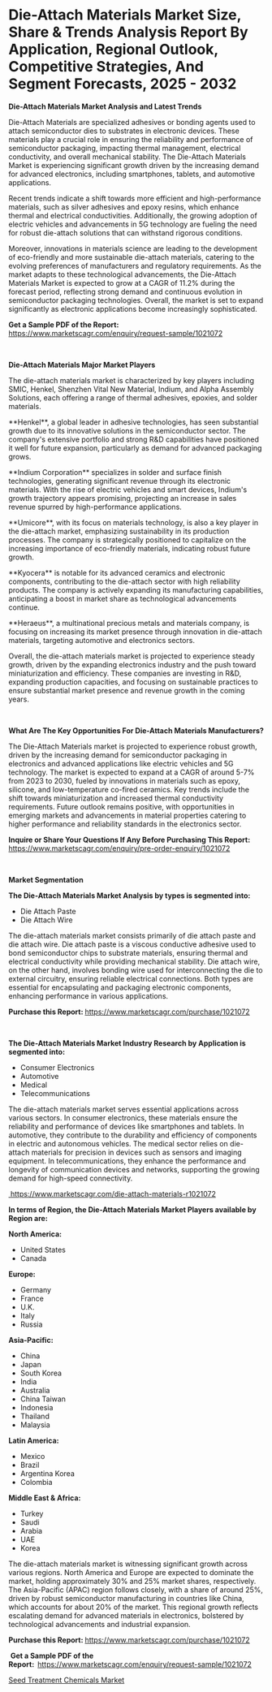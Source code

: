 <p><h1>Die-Attach Materials Market Size, Share & Trends Analysis Report By Application, Regional Outlook, Competitive Strategies, And Segment Forecasts, 2025 - 2032</h1></p><p><strong>Die-Attach Materials Market Analysis and Latest Trends</strong></p>
<p><p>Die-Attach Materials are specialized adhesives or bonding agents used to attach semiconductor dies to substrates in electronic devices. These materials play a crucial role in ensuring the reliability and performance of semiconductor packaging, impacting thermal management, electrical conductivity, and overall mechanical stability. The Die-Attach Materials Market is experiencing significant growth driven by the increasing demand for advanced electronics, including smartphones, tablets, and automotive applications. </p><p>Recent trends indicate a shift towards more efficient and high-performance materials, such as silver adhesives and epoxy resins, which enhance thermal and electrical conductivities. Additionally, the growing adoption of electric vehicles and advancements in 5G technology are fueling the need for robust die-attach solutions that can withstand rigorous conditions.</p><p>Moreover, innovations in materials science are leading to the development of eco-friendly and more sustainable die-attach materials, catering to the evolving preferences of manufacturers and regulatory requirements. As the market adapts to these technological advancements, the Die-Attach Materials Market is expected to grow at a CAGR of 11.2% during the forecast period, reflecting strong demand and continuous evolution in semiconductor packaging technologies. Overall, the market is set to expand significantly as electronic applications become increasingly sophisticated.</p></p>
<p><strong>Get a Sample PDF of the Report:&nbsp;</strong> <a href="https://www.marketscagr.com/enquiry/request-sample/1021072?utm_campaign=2804&utm_medium=2&utm_source=Github&utm_content=ia&utm_term=21032025&utm_id=die-attach-materials">https://www.marketscagr.com/enquiry/request-sample/1021072</a></p>
<p>&nbsp;</p>
<p><strong>Die-Attach Materials Major Market Players</strong></p>
<p><p>The die-attach materials market is characterized by key players including SMIC, Henkel, Shenzhen Vital New Material, Indium, and Alpha Assembly Solutions, each offering a range of thermal adhesives, epoxies, and solder materials.</p><p>**Henkel**, a global leader in adhesive technologies, has seen substantial growth due to its innovative solutions in the semiconductor sector. The company's extensive portfolio and strong R&D capabilities have positioned it well for future expansion, particularly as demand for advanced packaging grows.</p><p>**Indium Corporation** specializes in solder and surface finish technologies, generating significant revenue through its electronic materials. With the rise of electric vehicles and smart devices, Indium's growth trajectory appears promising, projecting an increase in sales revenue spurred by high-performance applications.</p><p>**Umicore**, with its focus on materials technology, is also a key player in the die-attach market, emphasizing sustainability in its production processes. The company is strategically positioned to capitalize on the increasing importance of eco-friendly materials, indicating robust future growth.</p><p>**Kyocera** is notable for its advanced ceramics and electronic components, contributing to the die-attach sector with high reliability products. The company is actively expanding its manufacturing capabilities, anticipating a boost in market share as technological advancements continue.</p><p>**Heraeus**, a multinational precious metals and materials company, is focusing on increasing its market presence through innovation in die-attach materials, targeting automotive and electronics sectors.</p><p>Overall, the die-attach materials market is projected to experience steady growth, driven by the expanding electronics industry and the push toward miniaturization and efficiency. These companies are investing in R&D, expanding production capacities, and focusing on sustainable practices to ensure substantial market presence and revenue growth in the coming years.</p></p>
<p>&nbsp;</p>
<p><strong>What Are The Key Opportunities For Die-Attach Materials Manufacturers?</strong></p>
<p><p>The Die-Attach Materials market is projected to experience robust growth, driven by the increasing demand for semiconductor packaging in electronics and advanced applications like electric vehicles and 5G technology. The market is expected to expand at a CAGR of around 5-7% from 2023 to 2030, fueled by innovations in materials such as epoxy, silicone, and low-temperature co-fired ceramics. Key trends include the shift towards miniaturization and increased thermal conductivity requirements. Future outlook remains positive, with opportunities in emerging markets and advancements in material properties catering to higher performance and reliability standards in the electronics sector.</p></p>
<p><strong>Inquire or Share Your Questions If Any Before Purchasing This Report:</strong> <a href="https://www.marketscagr.com/enquiry/pre-order-enquiry/1021072?utm_campaign=2804&utm_medium=2&utm_source=Github&utm_content=ia&utm_term=21032025&utm_id=die-attach-materials">https://www.marketscagr.com/enquiry/pre-order-enquiry/1021072</a></p>
<p>&nbsp;</p>
<p><strong>Market Segmentation</strong></p>
<p><strong>The Die-Attach Materials Market Analysis by types is segmented into:</strong></p>
<p><ul><li>Die Attach Paste</li><li>Die Attach Wire</li></ul></p>
<p><p>The die-attach materials market consists primarily of die attach paste and die attach wire. Die attach paste is a viscous conductive adhesive used to bond semiconductor chips to substrate materials, ensuring thermal and electrical conductivity while providing mechanical stability. Die attach wire, on the other hand, involves bonding wire used for interconnecting the die to external circuitry, ensuring reliable electrical connections. Both types are essential for encapsulating and packaging electronic components, enhancing performance in various applications.</p></p>
<p><strong>Purchase this Report:&nbsp;</strong><a href="https://www.marketscagr.com/purchase/1021072?utm_campaign=2804&utm_medium=2&utm_source=Github&utm_content=ia&utm_term=21032025&utm_id=die-attach-materials">https://www.marketscagr.com/purchase/1021072</a></p>
<p>&nbsp;</p>
<p><strong>The Die-Attach Materials Market Industry Research by Application is segmented into:</strong></p>
<p><ul><li>Consumer Electronics</li><li>Automotive</li><li>Medical</li><li>Telecommunications</li></ul></p>
<p><p>The die-attach materials market serves essential applications across various sectors. In consumer electronics, these materials ensure the reliability and performance of devices like smartphones and tablets. In automotive, they contribute to the durability and efficiency of components in electric and autonomous vehicles. The medical sector relies on die-attach materials for precision in devices such as sensors and imaging equipment. In telecommunications, they enhance the performance and longevity of communication devices and networks, supporting the growing demand for high-speed connectivity.</p></p>
<p><a href="https://www.marketscagr.com/die-attach-materials-r1021072?utm_campaign=2804&utm_medium=2&utm_source=Github&utm_content=ia&utm_term=21032025&utm_id=die-attach-materials">&nbsp;https://www.marketscagr.com/die-attach-materials-r1021072</a></p>
<p><strong>In terms of Region, the Die-Attach Materials Market Players available by Region are:</strong></p>
<p>
    <p> <strong> North America: </strong>
        <ul>
            <li>United States</li>
            <li>Canada</li>
        </ul>
        </p> 
    <p> <strong> Europe: </strong>
        <ul>
            <li>Germany</li>
            <li>France</li>
            <li>U.K.</li>
            <li>Italy</li>
            <li>Russia</li>
        </ul>
        </p> 
    <p> <strong> Asia-Pacific: </strong>
        <ul>
            <li>China</li>
            <li>Japan</li>
            <li>South Korea</li>
            <li>India</li>
            <li>Australia</li>
            <li>China Taiwan</li>
            <li>Indonesia</li>
            <li>Thailand</li>
            <li>Malaysia</li>
        </ul>
        </p> 
    <p> <strong> Latin America: </strong>
        <ul>
            <li>Mexico</li>
            <li>Brazil</li>
            <li>Argentina Korea</li>
            <li>Colombia</li>
        </ul>
        </p> 
    <p> <strong> Middle East & Africa: </strong>
        <ul>
            <li>Turkey</li>
            <li>Saudi</li>
            <li>Arabia</li>
            <li>UAE</li>
            <li>Korea</li>
        </ul>
    </p>
    </p>
<p><p>The die-attach materials market is witnessing significant growth across various regions. North America and Europe are expected to dominate the market, holding approximately 30% and 25% market shares, respectively. The Asia-Pacific (APAC) region follows closely, with a share of around 25%, driven by robust semiconductor manufacturing in countries like China, which accounts for about 20% of the market. This regional growth reflects escalating demand for advanced materials in electronics, bolstered by technological advancements and industrial expansion.</p></p>
<p><strong>Purchase this Report: </strong><a href="https://www.marketscagr.com/purchase/1021072?utm_campaign=2804&utm_medium=2&utm_source=Github&utm_content=ia&utm_term=21032025&utm_id=die-attach-materials">https://www.marketscagr.com/purchase/1021072</a></p>
<p>&nbsp;<strong>Get a Sample PDF of the Report:&nbsp;&nbsp;</strong><a href="https://www.marketscagr.com/enquiry/request-sample/1021072?utm_campaign=2804&utm_medium=2&utm_source=Github&utm_content=ia&utm_term=21032025&utm_id=die-attach-materials">https://www.marketscagr.com/enquiry/request-sample/1021072</a></p>
<p><strong></strong></p>
<p><p><a href="https://github.com/chkrselia/Market-Research-Report-List-1/blob/main/seed-treatment-chemicals-market.md?utm_campaign=2804&utm_medium=2&utm_source=Github&utm_content=ia&utm_term=21032025&utm_id=die-attach-materials">Seed Treatment Chemicals Market</a></p></p>